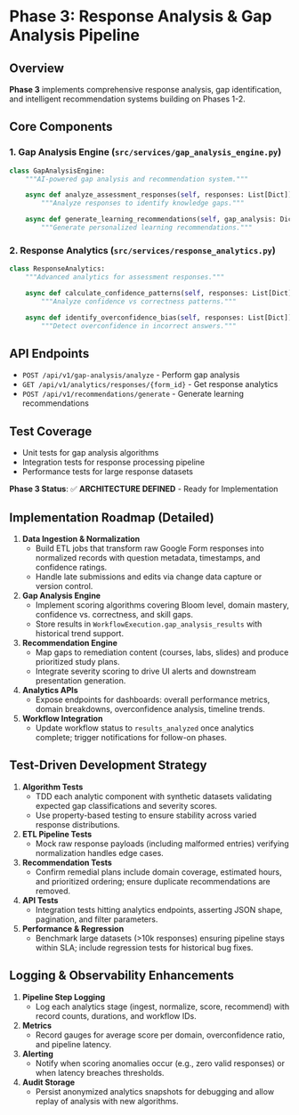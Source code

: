 # Phase 3: Response Analysis & Gap Analysis Pipeline

## Overview
**Phase 3** implements comprehensive response analysis, gap identification, and intelligent recommendation systems building on Phases 1-2.

## Core Components

### 1. Gap Analysis Engine (`src/services/gap_analysis_engine.py`)
```python
class GapAnalysisEngine:
    """AI-powered gap analysis and recommendation system."""

    async def analyze_assessment_responses(self, responses: List[Dict]) -> Dict:
        """Analyze responses to identify knowledge gaps."""

    async def generate_learning_recommendations(self, gap_analysis: Dict) -> Dict:
        """Generate personalized learning recommendations."""
```

### 2. Response Analytics (`src/services/response_analytics.py`)
```python
class ResponseAnalytics:
    """Advanced analytics for assessment responses."""

    async def calculate_confidence_patterns(self, responses: List[Dict]) -> Dict:
        """Analyze confidence vs correctness patterns."""

    async def identify_overconfidence_bias(self, responses: List[Dict]) -> Dict:
        """Detect overconfidence in incorrect answers."""
```

## API Endpoints
- `POST /api/v1/gap-analysis/analyze` - Perform gap analysis
- `GET /api/v1/analytics/responses/{form_id}` - Get response analytics
- `POST /api/v1/recommendations/generate` - Generate learning recommendations

## Test Coverage
- Unit tests for gap analysis algorithms
- Integration tests for response processing pipeline
- Performance tests for large response datasets

**Phase 3 Status**: ✅ **ARCHITECTURE DEFINED** - Ready for Implementation

## Implementation Roadmap (Detailed)

1. **Data Ingestion & Normalization**
   - Build ETL jobs that transform raw Google Form responses into normalized records with question metadata, timestamps, and confidence ratings.
   - Handle late submissions and edits via change data capture or version control.
2. **Gap Analysis Engine**
   - Implement scoring algorithms covering Bloom level, domain mastery, confidence vs. correctness, and skill gaps.
   - Store results in `WorkflowExecution.gap_analysis_results` with historical trend support.
3. **Recommendation Engine**
   - Map gaps to remediation content (courses, labs, slides) and produce prioritized study plans.
   - Integrate severity scoring to drive UI alerts and downstream presentation generation.
4. **Analytics APIs**
   - Expose endpoints for dashboards: overall performance metrics, domain breakdowns, overconfidence analysis, timeline trends.
5. **Workflow Integration**
   - Update workflow status to `results_analyzed` once analytics complete; trigger notifications for follow-on phases.

## Test-Driven Development Strategy

1. **Algorithm Tests**
   - TDD each analytic component with synthetic datasets validating expected gap classifications and severity scores.
   - Use property-based testing to ensure stability across varied response distributions.
2. **ETL Pipeline Tests**
   - Mock raw response payloads (including malformed entries) verifying normalization handles edge cases.
3. **Recommendation Tests**
   - Confirm remedial plans include domain coverage, estimated hours, and prioritized ordering; ensure duplicate recommendations are removed.
4. **API Tests**
   - Integration tests hitting analytics endpoints, asserting JSON shape, pagination, and filter parameters.
5. **Performance & Regression**
   - Benchmark large datasets (>10k responses) ensuring pipeline stays within SLA; include regression tests for historical bug fixes.

## Logging & Observability Enhancements

1. **Pipeline Step Logging**
   - Log each analytics stage (ingest, normalize, score, recommend) with record counts, durations, and workflow IDs.
2. **Metrics**
   - Record gauges for average score per domain, overconfidence ratio, and pipeline latency.
3. **Alerting**
   - Notify when scoring anomalies occur (e.g., zero valid responses) or when latency breaches thresholds.
4. **Audit Storage**
   - Persist anonymized analytics snapshots for debugging and allow replay of analysis with new algorithms.
